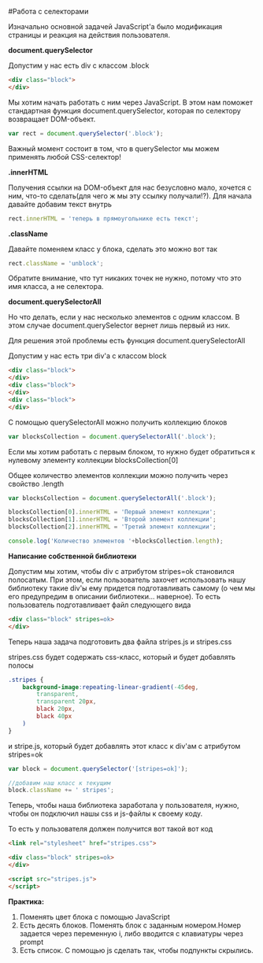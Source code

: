 #Работа с селекторами

Изначально основной задачей JavaScript'a было модификация страницы и реакция на действия пользователя.

**document.querySelector**

Допустим у нас есть div с классом .block

```html
<div class="block">
</div>
```

Мы хотим начать работать с ним через JavaScript. В этом нам поможет стандартная функция document.querySelector, которая по селектору возвращает DOM-объект.

```js
var rect = document.querySelector('.block');
```

Важный момент состоит в том, что в querySelector мы можем применять любой CSS-селектор!

**.innerHTML**

Получения ссылки на DOM-объект для нас безусловно мало, хочется с ним, что-то сделать(для чего ж мы эту ссылку получали!?). Для начала давайте добавим текст внутрь

```js
rect.innerHTML = 'теперь в прямоугольнике есть текст';
```

**.className**

Давайте поменяем класс у блока, сделать это можно вот так

```js
rect.className = 'unblock';
```

Обратите внимание, что тут никаких точек не нужно, потому что это имя класса, а не селектора.

**document.querySelectorAll**

Но что делать, если у нас несколько элементов с одним классом. В этом случае document.querySelector вернет лишь первый из них.

Для решения этой проблемы есть функция document.querySelectorAll

Допустим у нас есть три div'а с классом block

```html
<div class="block">
</div>
<div class="block">
</div>
<div class="block">
</div>
```

С помощью querySelectorAll можно получить коллекцию блоков

```js
var blocksCollection = document.querySelectorAll('.block');
```

Если мы хотим работать с первым блоком, то нужно будет обратиться к нулевому элементу коллекции blocksCollection[0]

Общее количество элементов коллекции можно получить через свойство .length

```js
var blocksCollection = document.querySelectorAll('.block');

blocksCollection[0].innerHTML = 'Первый элемент коллекции';
blocksCollection[1].innerHTML = 'Второй элемент коллекции';
blocksCollection[2].innerHTML = 'Третий элемент коллекции';

console.log('Количество элементов '+blocksCollection.length);
```

**Написание собственной библиотеки**

Допустим мы хотим, чтобы div с атрибутом stripes=ok становился полосатым. При этом, если пользователь захочет использовать нашу библиотеку такие div'ы ему придется подготавливать самому (о чем мы его предупредим в описании библиотеки... наверное). То есть пользователь подготавливает файл следующего вида

```html
<div class="block" stripes=ok>
</div>
```

Теперь наша задача подготовить два файла stripes.js и stripes.css

stripes.css будет содержать css-класс, который и будет добавлять полосы

```css
.stripes {
    background-image:repeating-linear-gradient(-45deg,
        transparent,
        transparent 20px,
        black 20px,
        black 40px
    )
}
```

и stripe.js, который будет добавлять этот класс к div'ам с атрибутом stripes=ok

```js
var block = document.querySelector('[stripes=ok]');

//добавим наш класс к текущим
block.className += ' stripes';
```

Теперь, чтобы наша библиотека заработала у пользователя, нужно, чтобы он подключил нашы css и js-файлы к своему коду.

То есть у пользователя должен получится вот такой вот код

```html
<link rel="stylesheet" href="stripes.css">

<div class="block" stripes=ok>
</div>

<script src="stripes.js">
</script>
```

**Практика:**

1. Поменять цвет блока с помощью JavaScript
2. Есть десять блоков. Поменять блок с заданным номером.Номер задается через переменную i, либо вводится с клавиатуры через prompt
3. Есть список. С помощью js сделать так, чтобы подпункты скрылись.